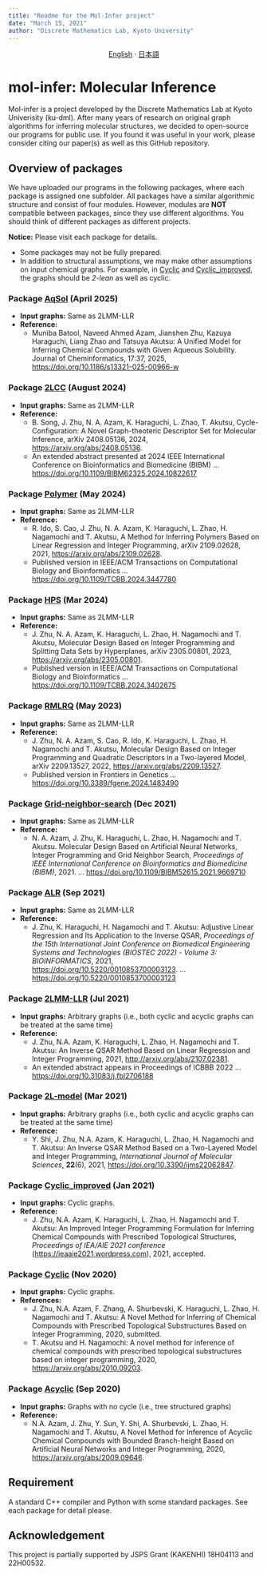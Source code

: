 ```yaml
---
title: "Readme for the Mol-Infer project"
date: "March 15, 2021"
author: "Discrete Mathematics Lab, Kyoto University"
---
```


<p align="center">
  <a href="/README.md">English</a>
  ·
  <a href="/README_jp.md">日本語</a>
</p>

# mol-infer: Molecular Inference

Mol-infer is a project developed by the Discrete Mathematics Lab at Kyoto Univerisity (ku-dml).
After many years of research on original graph algorithms for inferring molecular structures,
we decided to open-source our programs for public use.
If you found it was useful in your work,
please consider citing our paper(s) as well as this GitHub repository.

## Overview of packages

We have uploaded our programs in the following packages, where each package is assigned one subfolder. 
All packages have a similar algorithmic structure and consist of four modules.
However, modules are **NOT** compatible between packages, since they use different algorithms.
You should think of different packages as different projects.


**Notice:** Please visit each package for details.
- Some packages may not be fully prepared. 
- In addition to structural assumptions, we may make other assumptions on input chemical graphs. For example, in [Cyclic](Cyclic/) and [Cyclic_improved](Cyclic_improved/), the graphs should be *2-lean* as well as cyclic.

### Package [AqSol](AqSol/) (April 2025)
- **Input graphs:** Same as 2LMM-LLR
- **Reference:**
  - Muniba Batool, Naveed Ahmed Azam, Jianshen Zhu, Kazuya Haraguchi, Liang Zhao and Tatsuya Akutsu: A Unified Model for Inferring Chemical Compounds with Given Aqueous Solubility. Journal of Cheminformatics, 17:37, 2025, https://doi.org/10.1186/s13321-025-00966-w
  
### Package [2LCC](2LCC/) (August 2024)
- **Input graphs:** Same as 2LMM-LLR <!-- Arbitrary graphs (i.e., both cyclic and acyclic graphs can be treated at the same time) with some exceptions -->
- **Reference:**
  - B. Song, J. Zhu, N. A. Azam, K. Haraguchi, L. Zhao, T. Akutsu, Cycle-Configuration: A Novel Graph-theoteric Descriptor Set for Molecular Inference, arXiv 2408.05136, 2024, https://arxiv.org/abs/2408.05136.
  - An extended abstract presented at 2024 IEEE International Conference on Bioinformatics and Biomedicine (BIBM) ... https://doi.org/10.1109/BIBM62325.2024.10822617

### Package [Polymer](Polymer/) (May 2024)
- **Input graphs:** Same as 2LMM-LLR <!-- Arbitrary graphs (i.e., both cyclic and acyclic graphs can be treated at the same time) with some exceptions -->
- **Reference:**
  - R. Ido, S. Cao, J. Zhu, N. A. Azam, K. Haraguchi, L. Zhao, H. Nagamochi and T. Akutsu, A Method for Inferring Polymers Based on Linear Regression and Integer Programming, arXiv 2109.02628, 2021, https://arxiv.org/abs/2109.02628.
  - Published version in IEEE/ACM Transactions on Computational Biology and Bioinformatics ... https://doi.org/10.1109/TCBB.2024.3447780

### Package [HPS](HPS/) (Mar 2024)
- **Input graphs:** Same as 2LMM-LLR <!-- Arbitrary graphs (i.e., both cyclic and acyclic graphs can be treated at the same time) with some exceptions -->
- **Reference:**
  - J. Zhu, N. A. Azam, K. Haraguchi, L. Zhao, H. Nagamochi and T. Akutsu, Molecular Design Based on Integer Programming and Splitting Data Sets by Hyperplanes, arXiv 2305.00801, 2023, https://arxiv.org/abs/2305.00801.
  - Published version in IEEE/ACM Transactions on Computational Biology and Bioinformatics ... https://doi.org/10.1109/TCBB.2024.3402675

### Package [RMLRQ](RMLRQ/) (May 2023)
- **Input graphs:** Same as 2LMM-LLR <!-- Arbitrary graphs (i.e., both cyclic and acyclic graphs can be treated at the same time) with some exceptions -->
- **Reference:**
  - J. Zhu, N. A. Azam, S. Cao, R. Ido, K. Haraguchi, L. Zhao, H. Nagamochi and T. Akutsu, Molecular Design Based on Integer Programming and Quadratic Descriptors in a Two-layered Model, arXiv 2209.13527, 2022, https://arxiv.org/abs/2209.13527.
  - Published version in Frontiers in Genetics ... https://doi.org/10.3389/fgene.2024.1483490

### Package [Grid-neighbor-search](Grid-neighbor-search/) (Dec 2021)
- **Input graphs:** Same as 2LMM-LLR <!-- Arbitrary graphs (i.e., both cyclic and acyclic graphs can be treated at the same time) with some exceptions -->
- **Reference:** 
  - N. A. Azam, J. Zhu, K. Haraguchi, L. Zhao, H. Nagamochi and T. Akutsu. Molecular Design Based on Artificial Neural Networks, Integer Programming and Grid Neighbor Search, *Proceedings of IEEE International Conference on Bioinformatics and Biomedicine (BIBM)*, 2021. ... https://doi.org/10.1109/BIBM52615.2021.9669710

### Package [ALR](ALR/) (Sep 2021)
- **Input graphs:** Same as 2LMM-LLR <!-- Arbitrary graphs (i.e., both cyclic and acyclic graphs can be treated at the same time) with some exceptions -->
- **Reference:** 
  - J. Zhu, K. Haraguchi, H. Nagamochi and T. Akutsu: Adjustive Linear Regression and Its Application to the Inverse QSAR, *Proceedings of the 15th International Joint Conference on Biomedical Engineering Systems and Technologies (BIOSTEC 2022) - Volume 3: BIOINFORMATICS*, 2021, https://doi.org/10.5220/0010853700003123. ... https://doi.org/10.5220/0010853700003123

### Package [2LMM-LLR](2LMM-LLR/) (Jul 2021)
- **Input graphs:** Arbitrary graphs (i.e., both cyclic and acyclic graphs can be treated at the same time)
- **Reference:** 
  - J. Zhu, N.A. Azam, K. Haraguchi, L. Zhao, H. Nagamochi and T. Akutsu: An Inverse QSAR Method Based on Linear Regression and Integer Programming, 2021, http://arxiv.org/abs/2107.02381.
  - An extended abstract appears in Proceedings of ICBBB 2022 ... https://doi.org/10.31083/j.fbl2706188

### Package [2L-model](2L-model/) (Mar 2021)
- **Input graphs:** Arbitrary graphs (i.e., both cyclic and acyclic graphs can be treated at the same time)
- **Reference:**
  - Y. Shi, J. Zhu, N.A. Azam, K. Haraguchi, L. Zhao, H. Nagamochi and T. Akutsu: An Inverse QSAR Method Based on a Two-Layered Model and Integer Programming, *International Journal of Molecular Sciences*, **22**(6), 2021, https://doi.org/10.3390/ijms22062847. 

### Package [Cyclic_improved](Cyclic_improved/) (Jan 2021)
- **Input graphs:** Cyclic graphs.
- **Reference:**
  - J. Zhu, N.A. Azam, K. Haraguchi, L. Zhao, H. Nagamochi and T. Akutsu: An Improved Integer Programming Formulation for Inferring Chemical Compounds with Prescribed Topological Structures, *Proceedings of IEA/AIE 2021 conference* (https://ieaaie2021.wordpress.com), 2021, accepted.

### Package [Cyclic](Cyclic/) (Nov 2020)
- **Input graphs:** Cyclic graphs.
- **References:**
  - J. Zhu, N.A. Azam, F. Zhang, A. Shurbevski, K. Haraguchi, L. Zhao, H. Nagamochi and T. Akutsu: A Novel Method for Inferring of Chemical Compounds with Prescribed Topological Substructures Based on Integer Programming, 2020, submitted. 
  - T. Akutsu and H. Nagamochi: A novel method for inference of chemical compounds with prescribed topological substructures based on integer programming, 2020, https://arxiv.org/abs/2010.09203.

### Package [Acyclic](Acyclic/) (Sep 2020)
- **Input graphs:** Graphs with no cycle (i.e., tree structured graphs)
- **Reference:**
  - N.A. Azam, J. Zhu, Y. Sun, Y. Shi, A. Shurbevski, L. Zhao, H. Nagamochi and T. Akutsu, A Novel Method for Inference of Acyclic Chemical Compounds with Bounded Branch-height Based on Artificial Neural Networks and Integer Programming, 2020, https://arxiv.org/abs/2009.09646.


## Requirement

A standard C++ compiler and Python with some standard packages. See each package for detail please.

## Acknowledgement

This project is partially supported by JSPS Grant (KAKENHI) 18H04113 and 22H00532.
